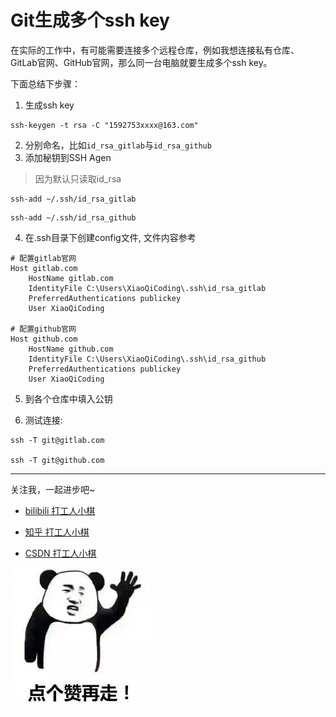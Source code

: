 # Git生成多个ssh key

在实际的工作中，有可能需要连接多个远程仓库，例如我想连接私有仓库、GitLab官网、GitHub官网，那么同一台电脑就要生成多个ssh key。

下面总结下步骤：

1. 生成ssh key
```
ssh-keygen -t rsa -C "1592753xxxx@163.com"
```
2. 分别命名，比如`id_rsa_gitlab`与`id_rsa_github`
3. 添加秘钥到SSH Agen
> 因为默认只读取id_rsa
```
ssh-add ~/.ssh/id_rsa_gitlab
```

```
ssh-add ~/.ssh/id_rsa_github
```

4. 在.ssh目录下创建config文件, 文件内容参考
```
# 配置gitlab官网
Host gitlab.com
    HostName gitlab.com
    IdentityFile C:\Users\XiaoQiCoding\.ssh\id_rsa_gitlab
    PreferredAuthentications publickey
    User XiaoQiCoding
    
# 配置github官网
Host github.com                 
    HostName github.com
    IdentityFile C:\Users\XiaoQiCoding\.ssh\id_rsa_github
    PreferredAuthentications publickey
    User XiaoQiCoding
```

5. 到各个仓库中填入公钥

6. 测试连接:
```
ssh -T git@gitlab.com

ssh -T git@github.com
```

---

关注我，一起进步吧~

- [bilibili 打工人小棋](https://space.bilibili.com/302482063?spm_id_from=333.1007.0.0)

- [知乎 打工人小棋](https://www.zhihu.com/people/jin-tian-ye-yao-kai-xin-ya-58-32)

- [CSDN 打工人小棋](https://blog.csdn.net/dagongrenxiaoqi?spm=1000.2115.3001.5343)

![点个赞叭~](https://raw.githubusercontent.com/XiaoQiCoding/Blog/main/Image/Zan1.jpg)


